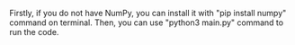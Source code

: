 Firstly, if you do not have NumPy, you can install it with "pip install numpy" command on terminal. Then, you can use "python3 main.py" command to run the code.